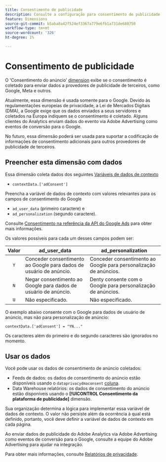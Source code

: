 ```yaml
---
title: Consentimento de publicidade
description: Consulte a configuração para consentimento de publicidade para provedores de anúncios de terceiros.
feature: Dimensions
source-git-commit: b5aba8a42f524ef3367a779e6fb1a731de680750
workflow-type: tm+mt
source-wordcount: '326'
ht-degree: 1%

---
```


# Consentimento de publicidade

O &#39;Consentimento do anúncio&#39; [dimension](overview.md) exibe se o consentimento é coletado para enviar dados a provedores de publicidade de terceiros, como Google, Meta e outros.

Atualmente, essa dimensão é usada somente para o Google. Devido às regulamentações europeias de privacidade, a Lei de Mercados Digitais (DMA), a Google exige que os dados enviados a seus servidores e coletados na Europa indiquem se o consentimento é coletado. Alguns clientes do Analytics enviam dados do evento via Adobe Advertising como eventos de conversão para o Google.

No futuro, essa dimensão poderá ser usada para suportar a codificação de informações de consentimento adicionais para outros provedores de publicidade de terceiros.

## Preencher esta dimensão com dados

Essa dimensão coleta dados dos seguintes [Variáveis de dados de contexto](/help/implement/vars/page-vars/contextdata.md)

* `contextData.['adConsent']`

Preencha a variável de dados de contexto com valores relevantes para os campos de consentimento do Google

* `ad_user_data` (primeiro caractere) e
* `ad_personalization` (segundo caractere).

Consulte [Consentimento na referência da API do Google Ads](https://developers.google.com/google-ads/api/reference/rpc/v15/Consent) para obter mais informações.

Os valores possíveis para cada um desses campos podem ser:

| Valor | ad_user_data | ad_personalization |
|:-:|---|---|
| `Y` | Conceder consentimento ao Google para dados de usuário de anúncio. | Conceder consentimento ao Google para personalização de anúncios. |
| `N` | Negar consentimento ao Google para dados de usuário de anúncio. | Denty consente com o Google para personalização de anúncios. |
| `U` | Não especificado. | Não especificado. |

O exemplo abaixo consente com o Google para dados de usuário de anúncio, mas não para personalização de anúncio:

```
contextData.['adConsent'] = "YN..."
```

Os caracteres além do primeiro e do segundo caracteres são ignorados no momento.

## Usar os dados

Você pode usar os dados de consentimento de anúncio coletados:

* Feeds de dados: os dados de consentimento do anúncio estão disponíveis usando o `dataprivacydmaconsent` [coluna](/help/export/analytics-data-feed/c-df-contents/datafeeds-reference.md).
* Data Warehouse relatórios: os dados de consentimento do anúncio estão disponíveis usando o **[!UICONTROL Consentimento da plataforma de publicidade]** dimensão.


Sua organização determina a lógica para implementar essa variável de dados de contexto. O valor não persiste além da ocorrência à qual está definido, portanto, você deve definir a variável de dados de contexto em cada página.

Ao enviar dados de publicidade do Adobe Analytics via Adobe Advertising como eventos de conversão para o Google, consulte a equipe do Adobe Advertising para ajudar na integração.

Para obter mais informações, consulte [Relatórios de privacidade](/help/admin/admin/c-manage-report-suites/c-edit-report-suites/privacy-reporting.md).

